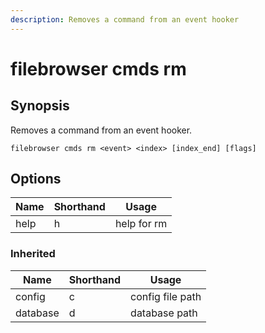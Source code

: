 ```yaml
---
description: Removes a command from an event hooker
---
```


# filebrowser cmds rm

## Synopsis

Removes a command from an event hooker.

```
filebrowser cmds rm <event> <index> [index_end] [flags]
```

## Options

| Name | Shorthand | Usage |
|------|-----------|-------|
|help|h|help for rm|

### Inherited

| Name | Shorthand | Usage |
|------|-----------|-------|
|config|c|config file path|
|database|d|database path|

